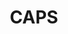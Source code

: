 ---
title: 'CAPS'
description: 'NUS Course Application Processing System'
year: 2023
background: '14AE5C'
---